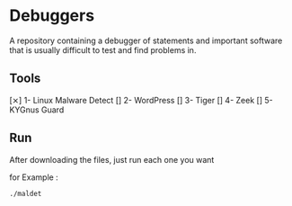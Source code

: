 # Debuggers
A repository containing a debugger of statements and important software that is usually difficult to test and find problems in.


## Tools

[⨯] 1- Linux Malware Detect
[] 2- WordPress
[] 3- Tiger
[] 4- Zeek
[] 5- KYGnus Guard



## Run

After downloading the files, just run each one you want

for Example : 

```
./maldet
```

